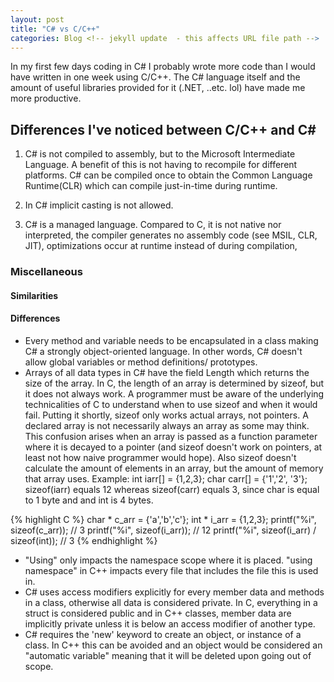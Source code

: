 ```yaml
---
layout: post
title: "C# vs C/C++"
categories: Blog <!-- jekyll update  - this affects URL file path -->
---
```


In my first few days coding in C# I probably wrote more code than I would have written in one week using C/C++. The C# language itself and the amount of
useful libraries provided for it (.NET, ..etc. lol) have made me more productive.

## Differences I've noticed between C/C++ and C\#

1) C# is not compiled to assembly, but to the Microsoft Intermediate Language. A benefit of this is not having to recompile
for different platforms. C# can be compiled once to obtain the Common Language Runtime(CLR) which can compile just-in-time during
runtime.

2) In C# implicit casting is not allowed.

3) C# is a managed language. Compared to C, it is not native nor interpreted, the compiler generates no assembly code (see MSIL, CLR, JIT), optimizations occur at runtime
instead of during compilation,

### Miscellaneous

#### Similarities

#### Differences

- Every method and variable needs to be encapsulated in a class making C# a strongly object-oriented language. In other words, C# doesn't allow global variables or method definitions/ prototypes.
- Arrays of all data types in C# have the field Length which returns the size of the array. In C, the length of an array is determined by sizeof, but it does not always work.
A programmer must be aware of the underlying technicalities of C to understand when to use sizeof and when it would fail. Putting it shortly, sizeof only works actual arrays, not pointers.
A declared array is not necessarily always an array as some may think. This confusion arises when an array is passed as a function parameter where it is decayed to a pointer (and
sizeof doesn't work on pointers, at least not how naive programmer would hope).
Also sizeof doesn't calculate the amount of elements in an array, but the amount of memory that array uses. Example: int iarr[] = {1,2,3}; char carr[] = {'1','2', '3'}; sizeof(iarr)
equals 12 whereas sizeof(carr) equals 3, since char is equal to 1 byte and and int is 4 bytes.

{% highlight C %}
    char * c_arr = {'a','b','c'};
    int * i_arr = {1,2,3};
    printf("%i", sizeof(c_arr)); // 3
    printf("%i", sizeof(i_arr)); // 12
    printf("%i", sizeof(i_arr) / sizeof(int)); // 3
{% endhighlight %}

- "Using" only impacts the namespace scope where it is placed. "using namespace" in C++ impacts every file that includes the file this is used in.
- C# uses access modifiers explicitly for every member data and methods in a class, otherwise all data is considered private. In C, everything in a struct is considered public
and in C++ classes, member data are implicitly private unless it is below an access modifier of another type.
- C# requires the 'new' keyword to create an object, or instance of a class. In C++ this can be avoided and an object would be considered an "automatic variable" meaning that it will be
deleted upon going out of scope.